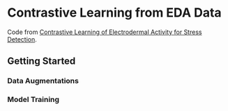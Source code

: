# Contrastive Learning from EDA Data

Code from [Contrastive Learning of Electrodermal Activity for Stress Detection](https://drive.google.com/file/d/19zVyHcHshMA4dGPCL_R_bcVAwxNb-QAk/view).

## Getting Started
### Data Augmentations
### Model Training
